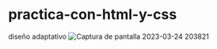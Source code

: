 # practica-con-html-y-css
diseño adaptativo
![Captura de pantalla 2023-03-24 203821](https://user-images.githubusercontent.com/79017826/227666870-1c840a87-15f0-497d-85d2-a17542b2b947.png)
